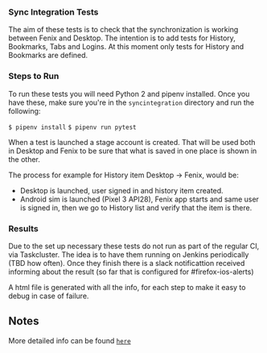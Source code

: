 ### Sync Integration Tests
The aim of these tests is to check that the synchronization is working between Fenix and Desktop. The intention is to add tests for History, Bookmarks, Tabs and Logins.
At this moment only tests for History and Bookmarks are defined.

### Steps to Run
To run these tests you will need Python 2 and pipenv installed. Once you have these, make sure you're in the `syncintegration` directory and run the following:

`$ pipenv install`
`$ pipenv run pytest`

When a test is launched a stage account is created. That will be used both in Desktop and Fenix to be sure that what is saved in one place is shown in the other.

The process for example for History item Desktop -> Fenix, would be:
- Desktop is launched, user signed in and history item created.
- Android sim is launched (Pixel 3 API28), Fenix app starts and same user is signed in, then we go to History list and verify that the item is there.


### Results
Due to the set up necessary these tests do not run as part of the regular CI, via Taskcluster.
The idea is to have them running on Jenkins periodically (TBD how often).
Once they finish there is a slack notificattion received informing about the result (so far that is configured for #firefox-ios-alerts)

A html file is generated with all the info, for each step to make it easy to debug in case of failure.

## Notes
More detailed info can be found [`here`](https://docs.google.com/document/d/1dhxlbGQBA6aJi2Xz-CsJZuGJPRReoL7nfm9cYu4HcZI/edit?usp=sharing)
